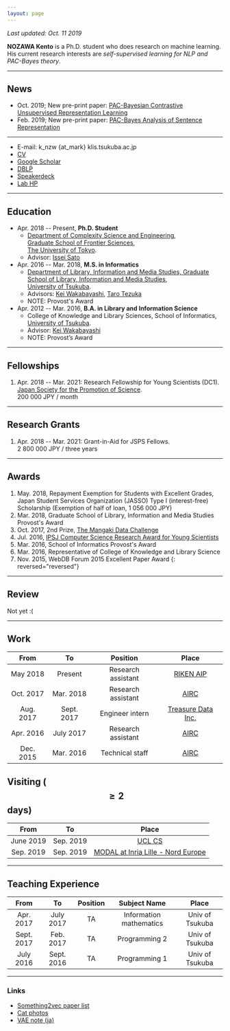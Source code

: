 ```yaml
---
layout: page
---
```


_Last updated: Oct. 11 2019_

<script src="{{ base.url | prepend: site.url }}/assets/js/random_image.js"></script>
<script type="text/javascript">document.write(getImageTag());</script>

__NOZAWA Kento__ is a Ph.D. student who does research on machine learning. His current research interests are _self-supervised learning for NLP and PAC-Bayes theory_.

---

## News

- Oct. 2019; New pre-print paper: [PAC-Bayesian Contrastive Unsupervised Representation Learning](https://arxiv.org/abs/1910.04464)
- Feb. 2019; New pre-print paper: [PAC-Bayes Analysis of Sentence Representation](https://arxiv.org/abs/1902.04247)

---

- E-mail: k_nzw {at_mark} klis.tsukuba.ac.jp
- [CV](https://www.dropbox.com/s/n9io5mme16uiukz/main.pdf?dl=0)
- [Google Scholar](https://scholar.google.co.jp/citations?user=DSdjj8AAAAAJ&hl=en)
- [DBLP](https://dblp.org/pers/hd/n/Nozawa:Kento)
- [Speakerdeck](https://speakerdeck.com/nzw0301)
- [Lab HP](http://www.ms.k.u-tokyo.ac.jp/)

---

## Education

- Apr. 2018 -- Present, __Ph.D. Student__
  - [Department of Complexity Science and Engineering](http://www.k.u-tokyo.ac.jp/complex/en/index.html), <br />
  [Graduate School of Frontier Sciences](http://www.k.u-tokyo.ac.jp/index.html.en), <br />
  [The University of Tokyo](http://www.u-tokyo.ac.jp/en/).
  - Advisor: [Issei Sato](http://www.ms.k.u-tokyo.ac.jp/sato/)
- Apr. 2016 -- Mar. 2018, __M.S. in Informatics__
  - [Department of Library, Information and Media Studies, Graduate School of Library, Information and Media Studies](http://www.slis.tsukuba.ac.jp/grad/english/index-e.html), <br />
  [University of Tsukuba](http://www.tsukuba.ac.jp/en/).
  - Advisors: [Kei Wakabayashi](http://trios.tsukuba.ac.jp/en/researcher/0000003269), [Taro Tezuka](https://tarotez.github.io/taro_e.html)
  - NOTE: Provost's Award
- Apr. 2012 -- Mar. 2016, __B.A. in Library and Information Science__
  - College of Knowledge and Library Sciences, School of Informatics, <br />
  [University of Tsukuba](http://www.tsukuba.ac.jp/en/).
  - Advisor: [Kei Wakabayashi](http://trios.tsukuba.ac.jp/en/researcher/0000003269)
  - NOTE: Provost’s Award

---

## Fellowships

1. Apr. 2018 -- Mar. 2021: Research Fellowship for Young Scientists (DC1). <br />
   [Japan Society for the Promotion of Science](http://www.jsps.go.jp/english/). <br />
   200 000 JPY / month

---

## Research Grants

1. Apr. 2018 -- Mar. 2021: Grant-in-Aid for JSPS Fellows. <br />
   2 800 000 JPY / three years

---

## Awards

1. May. 2018, Repayment Exemption for Students with Excellent Grades, Japan Student Services Organization (JASSO) Type I (interest-free) Scholarship (Exemption of half of loan, 1 056 000 JPY)
1. Mar. 2018, Graduate School of Library, Information and Media Studies Provost's Award
1. Oct. 2017, 2nd Prize, [The Mangaki Data Challenge](http://research.mangaki.fr/2017/10/08/mangaki-data-challenge-winners-en/)
1. Jul. 2016, [IPSJ Computer Science Research Award for Young Scientists](https://www.ipsj.or.jp/award/cs-awardee-2016.html)
1. Mar. 2016, School of Informatics Provost's Award
1. Mar. 2016, Representative of College of Knowledge and Library Science
1. Nov. 2015, WebDB Forum 2015 Excellent Paper Award
{: reversed="reversed"}

---

## Review

Not yet :(

---

## Work

| **From**  | **To**     | **Position**        | **Place**                                           |
|:---------:|:----------:|:-------------------:|:---------------------------------------------------:|
| May  2018 | Present    | Research assistant  | [RIKEN AIP](https://aip.riken.jp/?lang=en)          |
| Oct. 2017 | Mar. 2018  | Research assistant  | [AIRC](http://www.airc.aist.go.jp/en/)              |
| Aug. 2017 | Sept. 2017 | Engineer intern     | [Treasure Data Inc.](https://www.treasuredata.com/) |
| Apr. 2016 | July 2017  | Research assistant  | [AIRC](http://www.airc.aist.go.jp/en/)              |
| Dec. 2015 | Mar. 2016  | Technical staff     | [AIRC](http://www.airc.aist.go.jp/en/)              |

## Visiting ($$\geq 2$$ days)

| **From**  | **To**     |  **Place**                                                        |
|:---------:|:----------:|:-----------------------------------------------------------------:|
| June 2019 | Sep. 2019 | [UCL CS](https://www.ucl.ac.uk/computer-science/)                  |
| Sep. 2019 | Sep. 2019 | [MODAL at Inria Lille - Nord Europe](https://modal.lille.inria.fr) |

---

## Teaching Experience

| **From**   | **To**     | **Position**       | **Subject Name**        | **Place**             |
|:----------:|:----------:|:------------------:|:-----------------------:|:---------------------:|
| Apr. 2017  | July  2017 |       TA           | Information mathematics |    Univ of Tsukuba    |
| Sept. 2017 | Feb.  2017 |       TA           | Programming 2           |    Univ of Tsukuba    |
| July 2016  | Sept. 2016 |       TA           | Programming 1           |    Univ of Tsukuba    |

---

### Links

- [Something2vec paper list](https://gist.github.com/nzw0301/333afc00bd508501268fa7bf40cafe4e)
- [Cat photos](https://goo.gl/photos/LRmdx4dJQEZqvrQJ7)
- [VAE note (ja)](./notes/vae.pdf)

